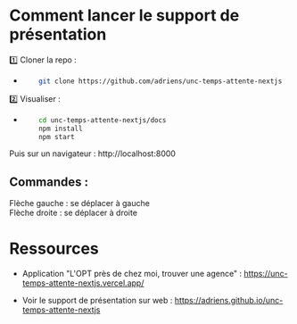 # Comment lancer le support de présentation
1️⃣ Cloner la repo : 

- ```bash
      git clone https://github.com/adriens/unc-temps-attente-nextjs

2️⃣ Visualiser :

- ```bash
      cd unc-temps-attente-nextjs/docs
      npm install
      npm start
Puis sur un navigateur : http://localhost:8000

##  Commandes : 
  Flèche gauche : se déplacer à gauche\
  Flèche droite : se déplacer à droite

# Ressources

- Application "L'OPT près de chez moi, trouver une agence" : https://unc-temps-attente-nextjs.vercel.app/

- Voir le support de présentation sur web : https://adriens.github.io/unc-temps-attente-nextjs